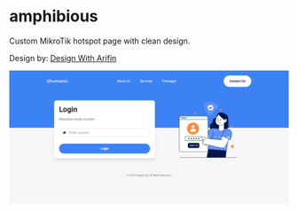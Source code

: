# amphibious
Custom MikroTik hotspot page with clean design.

Design by: [Design With Arifin](https://dribbble.com/designwitharifin)

![login page](/pictures/login-page.webp)
